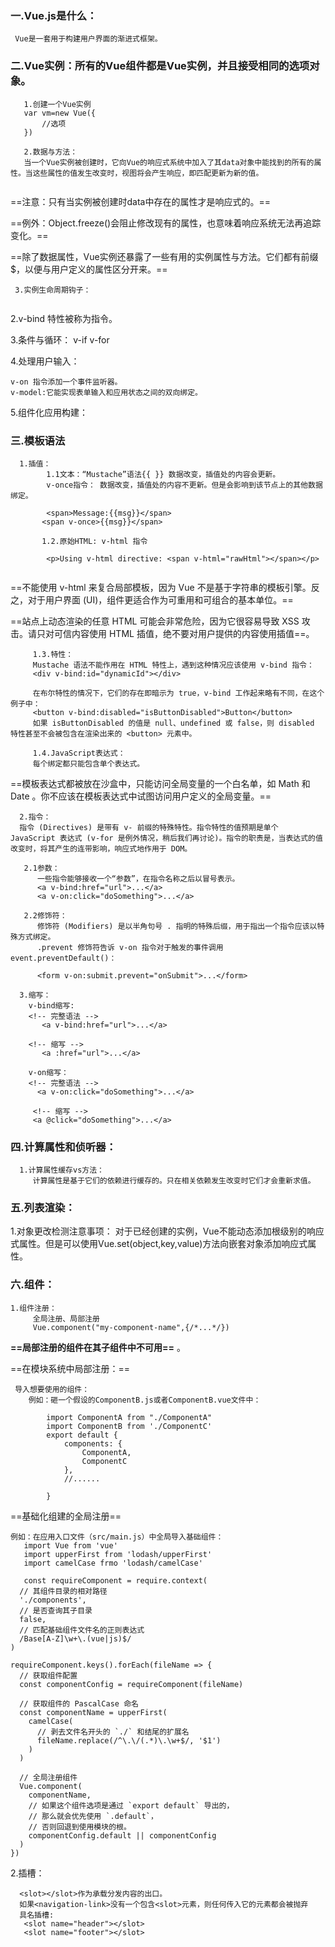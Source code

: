 ### 一.Vue.js是什么：
  
     Vue是一套用于构建用户界面的渐进式框架。
### 二.Vue实例：所有的Vue组件都是Vue实例，并且接受相同的选项对象。
    
```
   1.创建一个Vue实例
   var vm=new Vue({
       //选项
   })
```

```
   2.数据与方法：
   当一个Vue实例被创建时，它向Vue的响应式系统中加入了其data对象中能找到的所有的属性。当这些属性的值发生改变时，视图将会产生响应，即匹配更新为新的值。
   
```
==注意：只有当实例被创建时data中存在的属性才是响应式的。==

==例外：Object.freeze()会阻止修改现有的属性，也意味着响应系统无法再追踪变化。==

==除了数据属性，Vue实例还暴露了一些有用的实例属性与方法。它们都有前缀 $，以便与用户定义的属性区分开来。==


```
 3.实例生命周期钩子：
   
```

2.v-bind 特性被称为指令。

3.条件与循环：
  v-if   v-for

4.处理用户输入：
  
    v-on 指令添加一个事件监听器。
    v-model:它能实现表单输入和应用状态之间的双向绑定。

5.组件化应用构建：

### 三.模板语法

```
  1.插值：
        1.1文本：“Mustache”语法{{ }} 数据改变，插值处的内容会更新。
        v-once指令： 数据改变，插值处的内容不更新。但是会影响到该节点上的其他数据绑定。
    
        <span>Message:{{msg}}</span>
       <span v-once>{{msg}}</span>
    
       1.2.原始HTML: v-html 指令
    
        <p>Using v-html directive: <span v-html="rawHtml"></span></p>
      
```
 ==不能使用 v-html 来复合局部模板，因为 Vue 不是基于字符串的模板引擎。反之，对于用户界面 (UI)，组件更适合作为可重用和可组合的基本单位。==
 
==站点上动态渲染的任意 HTML 可能会非常危险，因为它很容易导致 XSS 攻击。请只对可信内容使用 HTML 插值，绝不要对用户提供的内容使用插值==。


```
     1.3.特性：
     Mustache 语法不能作用在 HTML 特性上，遇到这种情况应该使用 v-bind 指令：
     <div v-bind:id="dynamicId"></div>
     
     在布尔特性的情况下，它们的存在即暗示为 true，v-bind 工作起来略有不同，在这个例子中：
     <button v-bind:disabled="isButtonDisabled">Button</button>
     如果 isButtonDisabled 的值是 null、undefined 或 false，则 disabled 特性甚至不会被包含在渲染出来的 <button> 元素中。
```

```
     1.4.JavaScript表达式：
     每个绑定都只能包含单个表达式。
```
==模板表达式都被放在沙盒中，只能访问全局变量的一个白名单，如 Math 和 Date 。你不应该在模板表达式中试图访问用户定义的全局变量。==

```
  2.指令：
  指令 (Directives) 是带有 v- 前缀的特殊特性。指令特性的值预期是单个 JavaScript 表达式 (v-for 是例外情况，稍后我们再讨论)。指令的职责是，当表达式的值改变时，将其产生的连带影响，响应式地作用于 DOM。
```
  
```
   2.1参数：
      一些指令能够接收一个“参数”，在指令名称之后以冒号表示。
      <a v-bind:href="url">...</a>
      <a v-on:click="doSomething">...</a>
      
   2.2修饰符：
      修饰符 (Modifiers) 是以半角句号 . 指明的特殊后缀，用于指出一个指令应该以特殊方式绑定。
      .prevent 修饰符告诉 v-on 指令对于触发的事件调用 event.preventDefault()：

      <form v-on:submit.prevent="onSubmit">...</form>
```

```
  3.缩写：
    v-bind缩写:
    <!-- 完整语法 -->
       <a v-bind:href="url">...</a>

    <!-- 缩写 -->
       <a :href="url">...</a>
     
    v-on缩写：
    <!-- 完整语法 -->
      <a v-on:click="doSomething">...</a>

     <!-- 缩写 -->
     <a @click="doSomething">...</a>
```
### 四.计算属性和侦听器：
   

```
  1.计算属性缓存vs方法：
     计算属性是基于它们的依赖进行缓存的。只在相关依赖发生改变时它们才会重新求值。
```
### 五.列表渲染：

 1.对象更改检测注意事项：
    对于已经创建的实例，Vue不能动态添加根级别的响应式属性。但是可以使用Vue.set(object,key,value)方法向嵌套对象添加响应式属性。

### 六.组件：
    
    1.组件注册：
         全局注册、局部注册
         Vue.component("my-component-name",{/*...*/})
         
    

 **==局部注册的组件在其子组件中不可用==**  。
 
 ==在模块系统中局部注册：==
  
     导入想要使用的组件：
        例如：砸一个假设的ComponentB.js或者ComponentB.vue文件中：
       
```
        import ComponentA from "./ComponentA"
        import ComponentB from './ComponentC'
        export default {
            components: {
                ComponentA,
                ComponentC
            },
            //......
            
        }

```
==基础化组建的全局注册==

```
例如：在应用入口文件（src/main.js）中全局导入基础组件：
   import Vue from 'vue'
   import upperFirst from 'lodash/upperFirst'
   import camelCase frmo 'lodash/camelCase'
   
   const requireComponent = require.context(
  // 其组件目录的相对路径
  './components',
  // 是否查询其子目录
  false,
  // 匹配基础组件文件名的正则表达式
  /Base[A-Z]\w+\.(vue|js)$/
)

requireComponent.keys().forEach(fileName => {
  // 获取组件配置
  const componentConfig = requireComponent(fileName)

  // 获取组件的 PascalCase 命名
  const componentName = upperFirst(
    camelCase(
      // 剥去文件名开头的 `./` 和结尾的扩展名
      fileName.replace(/^\.\/(.*)\.\w+$/, '$1')
    )
  )

  // 全局注册组件
  Vue.component(
    componentName,
    // 如果这个组件选项是通过 `export default` 导出的，
    // 那么就会优先使用 `.default`，
    // 否则回退到使用模块的根。
    componentConfig.default || componentConfig
  )
})
```
2.插槽：
   
```
  <slot></slot>作为承载分发内容的出口。
  如果<navigation-link>没有一个包含<slot>元素，则任何传入它的元素都会被抛弃
  具名插槽:
   <slot name="header"></slot>
   <slot name="footer"></slot>
    
 